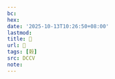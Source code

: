 ```yaml
---
bc:
hex:
date: '2025-10-13T10:26:50+08:00'
lastmod:
title: 􄐦
url: 􄐦
tags: [㨌]
src: DCCV
note:
---
```

